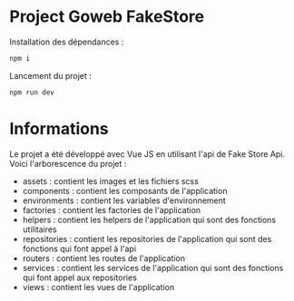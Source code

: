 # Project Goweb FakeStore

Installation des dépendances :

```bash
npm i
```

Lancement du projet :

```bash
npm run dev
```

# Informations

Le projet a été développé avec Vue JS en utilisant l'api de Fake Store Api. Voici l'arborescence du projet :

- assets : contient les images et les fichiers scss
- components : contient les composants de l'application
- environments : contient les variables d'environnement
- factories : contient les factories de l'application
- helpers : contient les helpers de l'application qui sont des fonctions utilitaires
- repositories : contient les repositories de l'application qui sont des fonctions qui font appel à l'api
- routers : contient les routes de l'application
- services : contient les services de l'application qui sont des fonctions qui font appel aux repositories
- views : contient les vues de l'application
